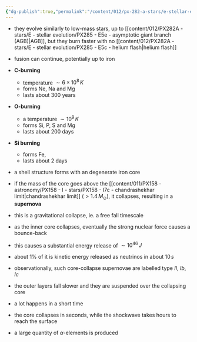```yaml
---
{"dg-publish":true,"permalink":"/content/012/px-282-a-stars/e-stellar-evolution/px-285-e6-higher-mass-stars/","created":"2024-11-26T10:30:43.658+00:00","updated":"2024-12-04T21:11:20.922+00:00"}
---
```


- they evolve similarly to low-mass stars, up to [[content/012/PX282A - stars/E - stellar evolution/PX285 - E5e - asymptotic giant branch (AGB)\|AGB]], but they burn faster with no [[content/012/PX282A - stars/E - stellar evolution/PX285 - E5c - helium flash\|helium flash]]
- fusion can continue, potentially up to iron

- **C-burning** 
	- temperature $\sim 6\times10^{8}\,K$ 
	- forms Ne, Na and Mg
	- lasts about $300$ years
- **O-burning**
	- a temperature $\sim 10^{9}\,K$ 
	- forms Si, P, S and Mg
	- lasts about ${} 200$ days
- **Si burning** 
	- forms Fe, 
	- lasts about 2 days 

- a shell structure forms with an  degenerate iron core
- if the mass of the core goes above the [[content/011/PX158 - astronomy/PX158 - I - stars/PX158 - I7c - chandrashekhar limit\|chandrashekhar limit]] $(>1.4\,M_\odot)$, it collapses, resulting in a **supernova**
- this is a gravitational collapse, ie. a free fall timescale
- as the inner core collapses, eventually the strong nuclear force causes a bounce-back
- this causes a substantial energy release of $\sim 10^{46}\,J$
- about 1% of it is kinetic energy released as neutrinos in about $10\,s$
- observationally, such core-collapse supernovae are labelled type $II$, ${} Ib$, ${} Ic$
- the outer layers fall slower and they are suspended over the collapsing core
- a lot happens in a short time
- the core collapses in seconds, while the shockwave takes hours to reach the surface
- a large quantity of $\alpha$-elements is produced
